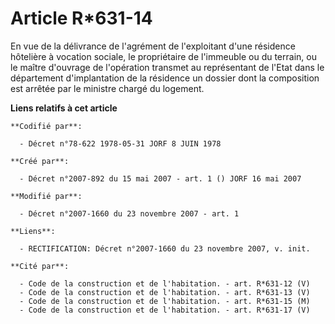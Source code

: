 # Article R*631-14

En vue de la délivrance de l'agrément de l'exploitant d'une résidence hôtelière à vocation sociale, le propriétaire de
l'immeuble ou du terrain, ou le maître d'ouvrage de l'opération transmet au représentant de l'Etat dans le département
d'implantation de la résidence un dossier dont la composition est arrêtée par le ministre chargé du logement.

**Liens relatifs à cet article**

	**Codifié par**:

	  - Décret n°78-622 1978-05-31 JORF 8 JUIN 1978

	**Créé par**:

	  - Décret n°2007-892 du 15 mai 2007 - art. 1 () JORF 16 mai 2007

	**Modifié par**:

	  - Décret n°2007-1660 du 23 novembre 2007 - art. 1

	**Liens**:

	  - RECTIFICATION: Décret n°2007-1660 du 23 novembre 2007, v. init.

	**Cité par**:

	  - Code de la construction et de l'habitation. - art. R*631-12 (V)
	  - Code de la construction et de l'habitation. - art. R*631-13 (V)
	  - Code de la construction et de l'habitation. - art. R*631-15 (M)
	  - Code de la construction et de l'habitation. - art. R*631-17 (V)
